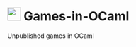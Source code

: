 # <img src="https://github.com/ATemova/face-recog-cat-dog/blob/main/colour-logo.jpg" width="30"> Games-in-OCaml
Unpublished games in OCaml
